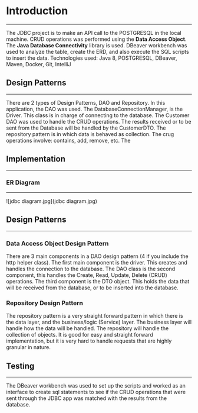 # Introduction

---

The JDBC project is to make an API call to the POSTGRESQL in the local machine. CRUD operations was performed using the **Data Access Object**. 
The **Java Database Connectivity** library is used. DBeaver workbench was used to analyze the table, create the ERD, and also execute the SQL scripts to insert
the data. 
Technologies used: Java 8, POSTGRESQL, DBeaver, Maven, Docker, Git, IntelliJ

## Design Patterns

---

There are 2 types of Design Patterns, DAO and Repository. In this application, the DAO was used. The DatabaseConnectionManager, is the Driver. This class
is in charge of connecting to the database. The Customer DAO was used to handle the CRUD operations. The results received or to be sent from the Database will be handled by the
CustomerDTO. The repository pattern is in which data is behaved as collection. The crug operations involve: contains, add, remove, etc. The 

## Implementation

---

### ER Diagram

---

![jdbc diagram.jpg](jdbc diagram.jpg)


## Design Patterns

---

### Data Access Object Design Pattern

There are 3 main components in a DAO design pattern (4 if you include the http helper class). The first main component is the driver. This creates and handles
the connection to the database. The DAO class is the second component, this handles the Create, Read, Update, Delete (CRUD) operations. The third component is the
DTO object. This holds the data that will be received from the database, or to be inserted into the database. 

### Repository Design Pattern

The repository pattern is a very straight forward pattern in which there is the data layer, and the business/logic (Service) layer. The business layer will handle how
the data will be handled. The repository will handle the collection of objects. It is good for easy and straight forward implementation, but it is very hard
to handle requests that are highly granular in nature.

## Testing

---

The DBeaver workbench was used to set up the scripts and worked as an interface to create sql statements to see if the CRUD operations that were sent through the JDBC
app was matched with the results from the database. 


